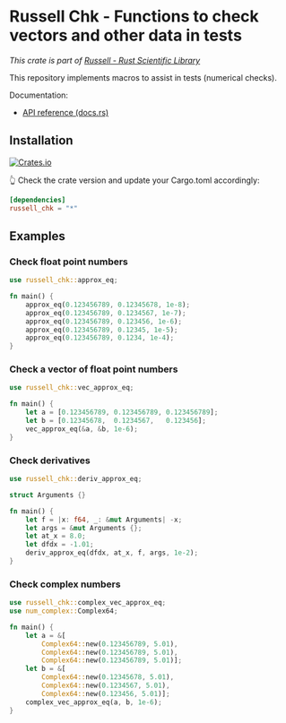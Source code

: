 # Russell Chk - Functions to check vectors and other data in tests

_This crate is part of [Russell - Rust Scientific Library](https://github.com/cpmech/russell)_

This repository implements macros to assist in tests (numerical checks).

Documentation:

- [API reference (docs.rs)](https://docs.rs/russell_chk)

## Installation

[![Crates.io](https://img.shields.io/crates/v/russell_chk.svg)](https://crates.io/crates/russell_chk)

👆 Check the crate version and update your Cargo.toml accordingly:

```toml
[dependencies]
russell_chk = "*"
```

## Examples

### Check float point numbers

```rust
use russell_chk::approx_eq;

fn main() {
    approx_eq(0.123456789, 0.12345678, 1e-8);
    approx_eq(0.123456789, 0.1234567, 1e-7);
    approx_eq(0.123456789, 0.123456, 1e-6);
    approx_eq(0.123456789, 0.12345, 1e-5);
    approx_eq(0.123456789, 0.1234, 1e-4);
}
```

### Check a vector of float point numbers

```rust
use russell_chk::vec_approx_eq;

fn main() {
    let a = [0.123456789, 0.123456789, 0.123456789];
    let b = [0.12345678,  0.1234567,   0.123456];
    vec_approx_eq(&a, &b, 1e-6);
}
```

### Check derivatives

```rust
use russell_chk::deriv_approx_eq;

struct Arguments {}

fn main() {
    let f = |x: f64, _: &mut Arguments| -x;
    let args = &mut Arguments {};
    let at_x = 8.0;
    let dfdx = -1.01;
    deriv_approx_eq(dfdx, at_x, f, args, 1e-2);
}
```

### Check complex numbers

```rust
use russell_chk::complex_vec_approx_eq;
use num_complex::Complex64;

fn main() {
    let a = &[
        Complex64::new(0.123456789, 5.01),
        Complex64::new(0.123456789, 5.01),
        Complex64::new(0.123456789, 5.01)];
    let b = &[
        Complex64::new(0.12345678, 5.01),
        Complex64::new(0.1234567, 5.01),
        Complex64::new(0.123456, 5.01)];
    complex_vec_approx_eq(a, b, 1e-6);
}
```
